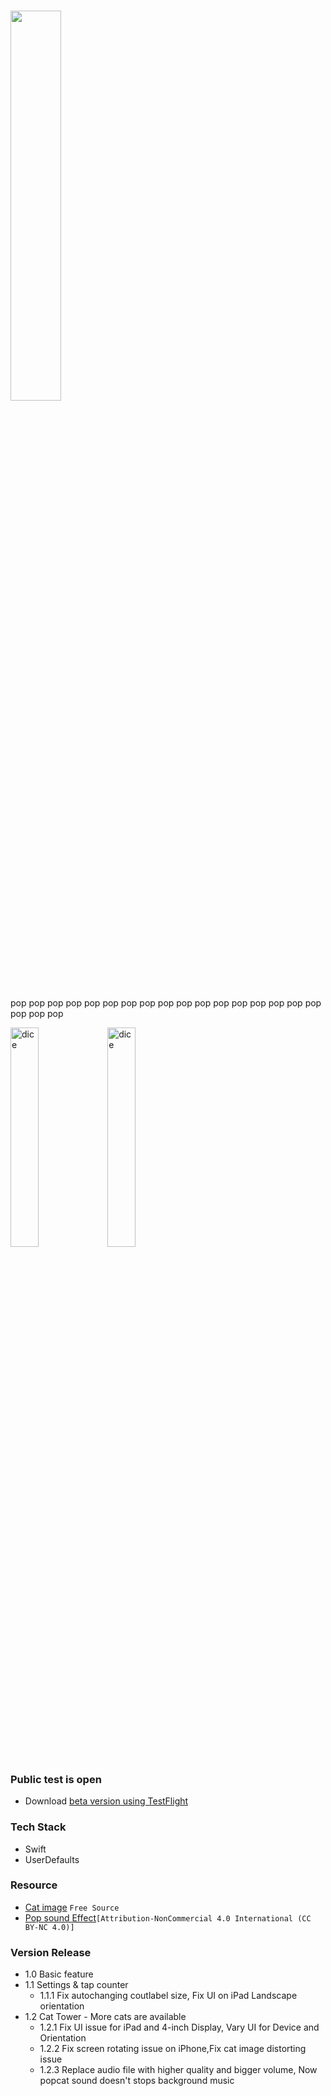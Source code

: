 
# [<img src="https://user-images.githubusercontent.com/43776784/115346794-9985c780-a1eb-11eb-9639-06257a10aa3b.png" width="40%">](https://testflight.apple.com/join/HJakiRWd)
 pop pop pop pop pop pop pop pop pop pop pop pop pop pop pop pop pop pop pop pop
 


<img src="https://user-images.githubusercontent.com/43776784/111795688-c9029500-890a-11eb-9e7f-fb80b4f75597.gif" width="30%" alt="dice"></img>
<img src="https://user-images.githubusercontent.com/43776784/118428920-79bec200-b70b-11eb-845b-1e7e4c686865.PNG" width="30%" alt="dice"></img>



 
 
### Public test is open
* Download [beta version using TestFlight](https://testflight.apple.com/join/HJakiRWd)

### Tech Stack
* Swift
* UserDefaults

### Resource 
* [Cat image](https://setgis.net/pop_cat_meme.html) `Free Source`
* [Pop sound Effect](https://orangefreesounds.com/pop-sound-effect/)`[Attribution-NonCommercial 4.0 International (CC BY-NC 4.0)]`

### Version Release
* 1.0 Basic feature
* 1.1 Settings & tap counter
  * 1.1.1 Fix autochanging coutlabel size, Fix UI on iPad Landscape orientation
* 1.2 Cat Tower - More cats are available
  * 1.2.1 Fix UI issue for iPad and 4-inch Display, Vary UI for Device and Orientation
  * 1.2.2 Fix screen rotating issue on iPhone,Fix cat image distorting issue
  * 1.2.3 Replace audio file with higher quality and bigger volume, Now popcat sound doesn't stops background music
